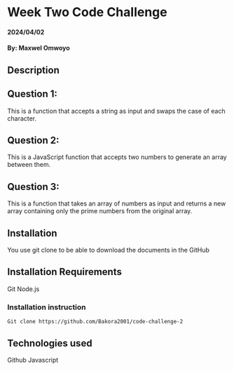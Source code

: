 # Week Two Code Challenge

#### 2024/04/02

#### By: Maxwel Omwoyo

## Description
## Question 1:
This is a function that accepts a string as input and swaps the case of each character.

## Question 2:
This is a JavaScript function that accepts two numbers to generate an array between them.

## Question 3:
This is a function that takes an array of numbers as input and returns a new array containing only the prime numbers from the original array.

## Installation
You use git clone to be able to download the documents in the GitHub

## Installation Requirements
Git
Node.js

### Installation instruction
```
Git clone https://github.com/Bakora2001/code-challenge-2

```

## Technologies used
Github
Javascript
